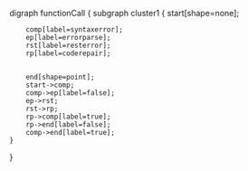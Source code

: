 digraph functionCall 
{ 
    subgraph cluster1 
    { 
        start[shape=none];

        comp[label=syntaxerror]; 
        ep[label=errorparse]; 
        rst[label=resterror]; 
        rp[label=coderepair];
        

        end[shape=point];
        start->comp;
        comp->ep[label=false];
        ep->rst;
        rst->rp;
        rp->comp[label=true];
        rp->end[label=false];
        comp->end[label=true];    
    }   
}
